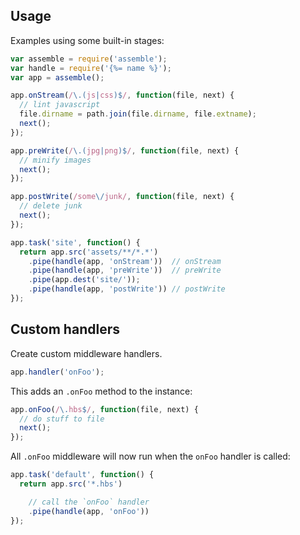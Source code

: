 ## Usage

Examples using some built-in stages:

```js
var assemble = require('assemble');
var handle = require('{%= name %}');
var app = assemble();

app.onStream(/\.(js|css)$/, function(file, next) {
  // lint javascript
  file.dirname = path.join(file.dirname, file.extname);
  next();
});

app.preWrite(/\.(jpg|png)$/, function(file, next) {
  // minify images
  next();
});

app.postWrite(/some\/junk/, function(file, next) {
  // delete junk
  next();
});

app.task('site', function() {
  return app.src('assets/**/*.*')
    .pipe(handle(app, 'onStream'))  // onStream
    .pipe(handle(app, 'preWrite'))  // preWrite
    .pipe(app.dest('site/'));
    .pipe(handle(app, 'postWrite')) // postWrite
});
```

## Custom handlers

Create custom middleware handlers.

```js
app.handler('onFoo');
```

This adds an `.onFoo` method to the instance:

```js
app.onFoo(/\.hbs$/, function(file, next) {
  // do stuff to file
  next();
});
```

All `.onFoo` middleware will now run when the `onFoo` handler is called:

```js
app.task('default', function() {
  return app.src('*.hbs')

    // call the `onFoo` handler
    .pipe(handle(app, 'onFoo')) 
});
```
